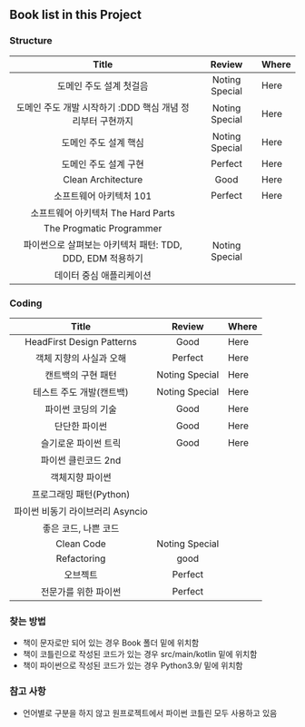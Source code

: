## Book list in this Project

### Structure

|                **Title**                |   **Review**   | **Where** |
|:---------------------------------------:|:--------------:|:----------|
|              도메인 주도 설계 첫걸음              | Noting Special | Here      |
|   도메인 주도 개발 시작하기 :DDD 핵심 개념 정리부터 구현까지   | Noting Special | Here      |
|              도메인 주도 설계 핵심               | Noting Special | Here      |
|              도메인 주도 설계 구현               |    Perfect     | Here      |
|           Clean Architecture            |      Good      | Here      |
|             소프트웨어 아키텍처 101              |    Perfect     | Here      |
|        소프트웨어 아키텍처 The Hard Parts        |                |           |
|        The Progmatic Programmer         |                |           |
| 파이썬으로 살펴보는 아키텍처 패턴: TDD, DDD, EDM  적용하기 | Noting Special |           |
|              데이터 중심 애플리케이션              |                |           |

### Coding

|         **Title**         |   **Review**   | **Where** |
|:-------------------------:|:--------------:|:----------|
| HeadFirst Design Patterns |      Good      | Here      |
|       객체 지향의 사실과 오해       |    Perfect     | Here      |
|        캔트백의 구현 패턴         | Noting Special | Here      |
|      테스트 주도 개발(캔트백)       | Noting Special | Here      |
|        파이썬 코딩의 기술         |      Good      | Here      |
|          단단한 파이썬          |      Good      | Here      |
|        슬기로운 파이썬 트릭        |      Good      | Here      |
|       파이썬 클린코드 2nd        |                |           |
|         객체지향 파이썬          |                |           |
|     프로그래밍 패턴(Python)      |                |           |
|   파이썬 비동기 라이브러리 Asyncio   |                |           |
|       좋은 코드, 나쁜 코드        |                |           |
|        Clean Code         | Noting Special |           |
|        Refactoring        |      good      |           |
|           오브젝트            |    Perfect     |           |
|        전문가를 위한 파이썬        |    Perfect     |           |

### 찾는 방법

- 책이 문자로만 되어 있는 경우 Book 폴더 밑에 위치함
- 책이 코틀린으로 작성된 코드가 있는 경우 src/main/kotlin 밑에 위치함
- 책이 파이썬으로 작성된 코드가 있는 경우 Python3.9/ 밑에 위치함

### 참고 사항

- 언어별로 구분을 하지 않고 원프로젝트에서 파이썬 코틀린 모두 사용하고 있음 